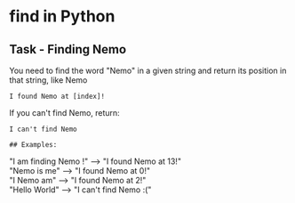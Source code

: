 # find in Python

## Task - Finding Nemo

You need to find the word "Nemo" in a given string and return its position in that string, like Nemo

```
I found Nemo at [index]!
```

If you can't find Nemo, return:

```
I can't find Nemo 

## Examples:
```
"I am finding Nemo !"  -->    "I found Nemo at 13!"  
"Nemo is me"           -->    "I found Nemo at 0!"  
"I Nemo am"            -->    "I found Nemo at 2!"  
"Hello World"          -->    "I can't find Nemo :("  
```